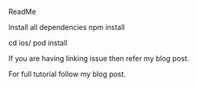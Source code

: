 ReadMe

Install all dependencies
npm install

cd ios/
pod install

If you are having linking issue then refer my blog post. 

For full tutorial follow my blog post.
